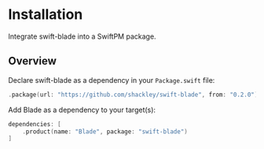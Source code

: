 #  Installation

Integrate swift-blade into a SwiftPM package.

## Overview

Declare swift-blade as a dependency in your `Package.swift` file:

```swift
.package(url: "https://github.com/shackley/swift-blade", from: "0.2.0")
```

Add Blade as a dependency to your target(s):

```swift
dependencies: [
    .product(name: "Blade", package: "swift-blade")
]
```
